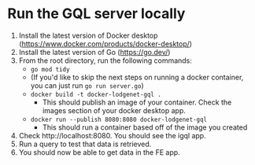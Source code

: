 # Run the GQL server locally
1. Install the latest version of Docker desktop (https://www.docker.com/products/docker-desktop/)
2. Install the latest version of Go (https://go.dev/)
3. From the root directory, run the following commands:
    - `go mod tidy`
    - (If you'd like to skip the next steps on running a docker container, you can just run `go run server.go`)
    - `docker build -t docker-lodgenet-gql .`
        - This should publish an image of your container. Check the images section of your docker desktop app.
    - `docker run --publish 8080:8080 docker-lodgenet-gql`
        - This should run a container based off of the image you created
4. Check http://localhost:8080. You should see the igql app.
5. Run a query to test that data is retrieved.
6. You should now be able to get data in the FE app.
